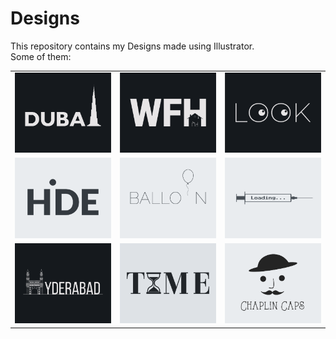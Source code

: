 # Designs
This repository contains my Designs made using Illustrator.<br>
Some of them:<br>
<table>
<tr><td><img src="./2020-12/png/14.12.2020.png"></td><td><img src="./2021-01/png/05.01.2021.png"></td><td><img src="./2021-01/png/16.01.2021.png"></td></tr>
<tr><td><img src="./2020-11/png/23.11.2020.png"></td><td><img src="./2020-11/png/22.11.2020.png"></td><td><img src="./2020-11/png/30.11.2020.png"></td></tr>
<tr><td><img src="./2020-12/png/20.12.2020.png"></td><td><img src="./2020-11/png/16.11.2020.png"></td><td><img src="./2020-11/png/18.11.2020.png"></td></tr>
</table>
